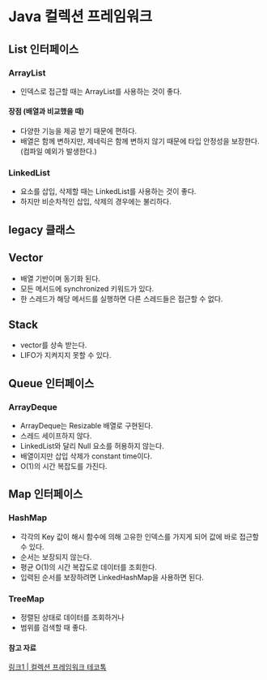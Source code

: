 # Java 컬렉션 프레임워크

## List 인터페이스

### ArrayList
- 인덱스로 접근할 때는 ArrayList를 사용하는 것이 좋다.

#### 장점 (배열과 비교했을 때)
- 다양한 기능을 제공 받기 때문에 편하다.
- 배열은 함께 변하지만, 제네릭은 함께 변하지 않기 때문에 타입 안정성을 보장한다. (컴파일 예외가 발생한다.)

### LinkedList
- 요소를 삽입, 삭제할 때는 LinkedList를 사용하는 것이 좋다.
- 하지만 비순차적인 삽입, 삭제의 경우에는 불리하다.

## legacy 클래스

## Vector
- 배열 기반이며 동기화 된다. 
- 모든 메서드에 synchronized 키워드가 있다.
- 한 스레드가 해당 메서드를 실행하면 다른 스레드들은 접근할 수 없다.

## Stack
- vector를 상속 받는다.
- LIFO가 지켜지지 못할 수 있다.

## Queue 인터페이스

### ArrayDeque
- ArrayDeque는 Resizable 배열로 구현된다.
- 스레드 세이프하지 않다.
- LinkedList와 달리 Null 요소를 허용하지 않는다.
- 배열이지만 삽입 삭제가 constant time이다.
- O(1)의 시간 복잡도를 가진다.

## Map 인터페이스

### HashMap
- 각각의 Key 값이 해시 함수에 의해 고유한 인덱스를 가지게 되어 값에 바로 접근할 수 있다.
- 순서는 보장되지 않는다.
- 평균 O(1)의 시간 복잡도로 데이터를 조회한다.
- 입력된 순서를 보장하려면 LinkedHashMap을 사용하면 된다.

### TreeMap
- 정렬된 상태로 데이터를 조회하거나
- 범위를 검색할 때 좋다.

#### 참고 자료

[링크1 | 컬렉션 프레임워크 테코톡](https://www.youtube.com/watch?v=FrPCDEiindY)